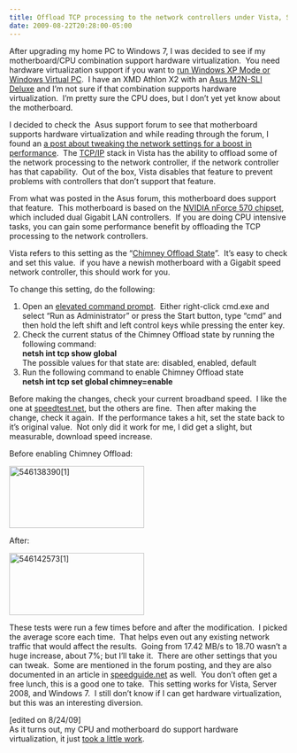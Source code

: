 ```yaml
---
title: Offload TCP processing to the network controllers under Vista, Server 2008, and Windows 7
date: 2009-08-22T20:28:00-05:00
---
```

After upgrading my home PC to Windows 7, I was decided to see if my motherboard/CPU combination support hardware virtualization.  You need hardware virtualization support if you want to [run Windows XP Mode or Windows Virtual PC](http://www.microsoft.com/windows/virtual-pc/support/configure-bios.aspx).  I have an XMD Athlon X2 with an [Asus M2N-SLI Deluxe](http://usa.asus.com/products.aspx?l1=3&l2=101&l3=301&model=1160&modelmenu=1) and I’m not sure if that combination supports hardware virtualization.  I’m pretty sure the CPU does, but I don’t yet yet know about the motherboard.

I decided to check the  Asus support forum to see that motherboard supports hardware virtualization and while reading through the forum, I found an [a post about tweaking the network settings for a boost in performance](http://vip.asus.com/forum/view.aspx?id=20090121064406846&board_id=1&model=M2N-SLI+Deluxe&page=1&SLanguage=en-us "Get a faster Vista PC when using onboard LAN ports...").  The [TCP/IP](http://en.wikipedia.org/wiki/Internet_Protocol_Suite "The Internet Protocol Suite (commonly known as TCP/IP) is the set of communications protocols used for the Internet and other similar networks") stack in Vista has the ability to offload some of the network processing to the network controller, if the network controller has that capability.  Out of the box, Vista disables that feature to prevent problems with controllers that don’t support that feature.

From what was posted in the Asus forum, this motherboard does support that feature.  This motherboard is based on the [NVIDIA nForce 570 chipset](http://www.nvidia.com/page/nforce5_amd.html), which included dual Gigabit LAN controllers.  If you are doing CPU intensive tasks, you can gain some performance benefit by offloading the TCP processing to the network controllers.

Vista refers to this setting as the “[Chimney Offload State](http://windowshelp.microsoft.com/Windows/en-US/Help/c6d1a24d-00e5-4ab8-bd2f-78c929203e331033.mspx)”.  It’s easy to check and set this value.  if you have a newish motherboard with a Gigabit speed network controller, this should work for you.

To change this setting, do the following:

  1. Open an [elevated command prompt](http://blogs.msdn.com/tims/archive/2006/11/02/windows-vista-secret-10-open-an-elevated-command-prompt-in-six-keystrokes.aspx "Tim Sneath's tip for opening an elevated command prompt").  Either right-click cmd.exe and select “Run as Administrator” or press the Start button, type “cmd” and then hold the left shift and left control keys while pressing the enter key. 
  2. Check the current status of the Chimney Offload state by running the following command:  
    **netsh int tcp show global**  
    The possible values for that state are: disabled, enabled, default 
  3. Run the following command to enable Chimney Offload state  
    **netsh int tcp set global chimney=enable** 

Before making the changes, check your current broadband speed.  I like the one at [speedtest.net](http://speedtest.net/), but the others are fine.  Then after making the change, check it again.  If the performance takes a hit, set the state back to it’s original value.  Not only did it work for me, I did get a slight, but measurable, download speed increase.

Before enabling Chimney Offload:

[<img loading="lazy" title="546138390[1]" border="0" alt="546138390[1]" src="https://i0.wp.com/lh3.ggpht.com/_natoSxTaPFU/SpBU8iasCaI/AAAAAAAAAWY/NKdKCg64Jok/546138390%5B1%5D_thumb%5B5%5D.png?resize=244%2C112" width="244" height="112"   />](https://i1.wp.com/lh5.ggpht.com/_natoSxTaPFU/SpBU8XJHwCI/AAAAAAAAAWU/d9TriG5Ngeg/s1600-h/546138390%5B1%5D%5B7%5D.png) 

After:

[<img loading="lazy" title="546142573[1]" border="0" alt="546142573[1]" src="https://i0.wp.com/lh3.ggpht.com/_natoSxTaPFU/SpBU9inEKCI/AAAAAAAAAWg/qTFQnCRmrRA/546142573%5B1%5D_thumb.png?resize=244%2C112" width="244" height="112"   />](https://i2.wp.com/lh3.ggpht.com/_natoSxTaPFU/SpBU9D06rnI/AAAAAAAAAWc/BICHITcO1xs/s1600-h/546142573%5B1%5D%5B2%5D.png) 

These tests were run a few times before and after the modification.  I picked the average score each time.  That helps even out any existing network traffic that would affect the results.  Going from 17.42 MB/s to 18.70 wasn’t a huge increase, about 7%; but I’ll take it.  There are other settings that you can tweak.  Some are mentioned in the forum posting, and they are also documented in an article in [speedguide.net](http://www.speedguide.net/read_articles.php?id=2574 "Tweaking Vista TCP/IP settings for broadband internet connections") as well.  You don’t often get a free lunch, this is a good one to take.  This setting works for Vista, Server 2008, and Windows 7.  I still don’t know if I can get hardware virtualization, but this was an interesting diversion.

[edited on 8/24/09]  
As it turns out, my CPU and motherboard do support hardware virtualization, it just [took a little work](http://anotherlab.rajapet.net/2009/08/why-it-can-be-good-to-build-pc-instead.html "Why it can be good to build a PC instead of buying a prebuilt one").
